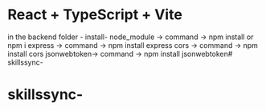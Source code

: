 # React + TypeScript + Vite
 in the backend folder - 
    install-
        node_module -> command -> npm install or npm i
        express     -> command -> npm install express
        cors        -> command -> npm install cors
        jsonwebtoken-> command -> npm install jsonwebtoken# skillssync-
# skillssync-
